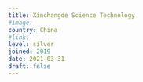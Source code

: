 ```yaml
---
title: Xinchangde Science Technology
#image:
country: China
#link:
level: silver
joined: 2019
date: 2021-03-31
draft: false
---
```

